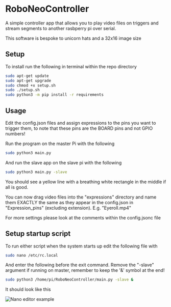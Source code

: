# RoboNeoController
A simple controller app that allows you to play video files on triggers and stream segments to another rasbperry pi over serial.

This software is bespoke to unicorn hats and a 32x16 image size

## Setup

To install run the following in terminal within the repo directory
```sh
sudo apt-get update
sudo apt-get upgrade
sudo chmod +x setup.sh
sudo ./setup.sh
sudo python3 -m pip install -r requirements
```

## Usage
Edit the config.json files and assign expressions to the pins you want to trigger them, to note that these pins are the BOARD pins and not GPIO numbers!

Run the program on the master Pi with the following
```sh
sudo python3 main.py
```
And run the slave app on the slave pi with the following
```sh
sudo python3 main.py -slave
```

You should see a yellow line with a breathing white rectangle in the middle if all is good.

You can now drag video files into the "expressions" directory and name them EXACTLY the same as they appear in the config.json in "Expression_pins" (excluding extension). E.g. "Eyeroll.mp4"

For more settings please look at the comments within the config.jsonc file

## Setup startup script
To run either script when the system starts up edit the following file with
```sh
sudo nano /etc/rc.local
```
And enter the following before the exit command. Remove the "-slave" argument if running on master, remember to keep the '&' symbol at the end!
```sh
sudo python3 /home/pi/RoboNeoController/main.py -slave &
```
It should look like this

![Nano editor example](https://i2.paste.pics/OFJMD.png)
